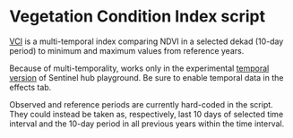 # Vegetation Condition Index script

<a href="https://www.indexdatabase.de/db/i-single.php?id=249">VCI</a> is a multi-temporal index comparing NDVI in a selected dekad (10-day period) to minimum and maximum values from reference years.

Because of multi-temporality, works only in the experimental <a href="https://apps.sentinel-hub.com/sentinel-playground-temporal">temporal version</a> of Sentinel hub playground. Be sure to enable temporal data in the effects tab.

Observed and reference periods are currently hard-coded in the script. They could instead be taken as, respectively, last 10 days of selected time interval and the 10-day period in all previous years within the time interval.
